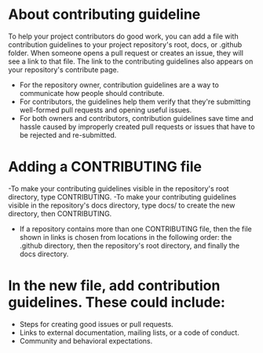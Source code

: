 # About contributing guideline
To help your project contributors do good work, you can add a file with contribution guidelines to your project repository's root, docs, or .github folder. When someone opens a pull request or creates an issue, they will see a link to that file.
The link to the contributing guidelines also appears on your repository's contribute page.

- For the repository owner, contribution guidelines are a way to communicate how people should contribute.
- For contributors, the guidelines help them verify that they're submitting well-formed pull requests and opening useful issues.
- For both owners and contributors, contribution guidelines save time and hassle caused by improperly created pull requests or issues that have to be rejected and re-submitted.

# Adding a CONTRIBUTING file
-To make your contributing guidelines visible in the repository's root directory, type CONTRIBUTING.
-To make your contributing guidelines visible in the repository's docs directory, type docs/ to create the new directory, then CONTRIBUTING.
- If a repository contains more than one CONTRIBUTING file, then the file shown in links is chosen from locations in the following order: the .github directory, then the repository's root directory, and finally the docs directory.

# In the new file, add contribution guidelines. These could include:
- Steps for creating good issues or pull requests.
- Links to external documentation, mailing lists, or a code of conduct.
- Community and behavioral expectations.
